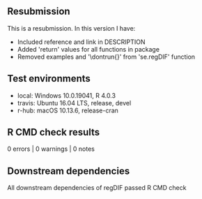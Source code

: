 ## Resubmission
This is a resubmission. In this version I have:

* Included reference and link in DESCRIPTION
* Added 'return' values for all functions in package
* Removed examples and '\dontrun{}' from 'se.regDIF' function

## Test environments
* local: Windows 10.0.19041, R 4.0.3
* travis: Ubuntu 16.04 LTS, release, devel
* r-hub: macOS 10.13.6, release-cran

## R CMD check results
0 errors | 0 warnings | 0 notes

## Downstream dependencies
All downstream dependencies of regDIF passed R CMD check
